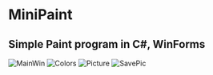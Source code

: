 # MiniPaint
## Simple Paint program in C#, WinForms
![MainWin](https://user-images.githubusercontent.com/36435376/54480306-b941a900-4837-11e9-9dfd-7f30b8c07475.jpg)
![Colors](https://user-images.githubusercontent.com/36435376/54480307-b9da3f80-4837-11e9-902b-811487c8a14a.jpg)
![Picture](https://user-images.githubusercontent.com/36435376/54480339-2f461000-4838-11e9-901b-bc6da2ac52cc.jpg)
![SavePic](https://user-images.githubusercontent.com/36435376/54480340-2f461000-4838-11e9-8888-0df3ffd6b537.jpg)
